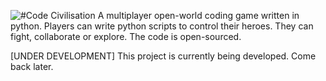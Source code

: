 ![#Code Civilisation](https://raw.githubusercontent.com/akosducz/codecivilisation/master/other/logo.png)
A multiplayer open-world coding game written in python. Players can write python scripts to control their heroes. They can fight, collaborate or explore. The code is open-sourced.

[UNDER DEVELOPMENT]
This project is currently being developed. Come back later.
